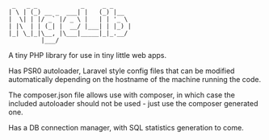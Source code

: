 ```
 _   _ _            _     _ _     
| \ | (_) __ _  ___| |   (_) |__  
|  \| | |/ _` |/ _ \ |   | | '_ \ 
| |\  | | (_| |  __/ |___| | |_) |
|_| \_|_|\__, |\___|_____|_|_.__/ 
         |___/                    
```

A tiny PHP library for use in tiny little web apps.

Has PSR0 autoloader, Laravel style config files that can be modified automatically
depending on the hostname of the machine running the code.

The composer.json file allows use with composer, in which case the included
autoloader should not be used - just use the composer generated one.

Has a DB connection manager, with SQL statistics generation to come.
